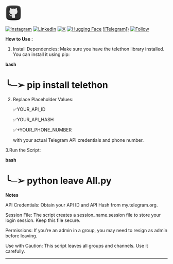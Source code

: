 <a href="https://github.com/Persianhoosh">
    <img src="https://raw.githubusercontent.com/Persianhoosh/i-.icons/main/github.png" width="50">
</a>


[![Instagram]()](https://instagram.com/aihoma)
[![LinkedIn]()](https://www.linkedin.com/in/aihoma/)
[![X]()](https://x.com/Ai_Homa)
[![Hugging Face]()](https://huggingface.co/AiHoma)
[![Telegram])](https://t.me/Aihoma)
[![Follow]()](https://github.com/AiHoma)

   **How to Use :**

1. Install Dependencies:
   Make sure you have the telethon library installed. You can install it using pip:
                        
**bash**
  
  ╰─➢ pip install telethon
==================================
  
2. Replace Placeholder Values:
   
    ✅YOUR_API_ID
   
    ✅YOUR_API_HASH
   
    ✅+YOUR_PHONE_NUMBER
   
      with your actual Telegram API credentials and phone number.
    
3.Run the Script:
  
**bash**
  
  ╰─➢ python leave All.py
===================================

**Notes**

API Credentials:
Obtain your API ID and API Hash from my.telegram.org.

Session File:
The script creates a session_name.session file to store your login session. Keep this file secure.

Permissions:
If you’re an admin in a group, you may need to resign as admin before leaving.

Use with Caution:
This script leaves all groups and channels. Use it carefully.
__________________________________________

